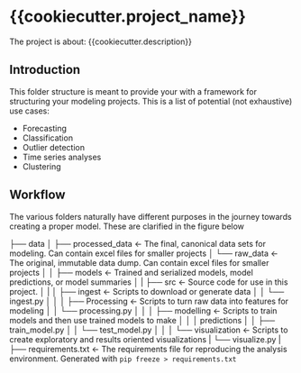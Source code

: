 # {{cookiecutter.project_name}}

The project is about:
{{cookiecutter.description}}

## Introduction

This folder structure is meant to provide your with a framework for structuring your modeling projects. 
This is a list of potential (not exhaustive) use cases:

* Forecasting
* Classification
* Outlier detection
* Time series analyses
* Clustering

## Workflow

The various folders naturally have different purposes in the journey towards creating a proper model.
These are clarified in the figure below

├── data
│   ├── processed_data      <- The final, canonical data sets for modeling. Can contain excel files for smaller projects
│   └── raw_data            <- The original, immutable data dump. Can contain excel files for smaller projects
│
│
├── models             <- Trained and serialized models, model predictions, or model summaries
│
|
├── src                <- Source code for use in this project.
│   |
│   ├── ingest           <- Scripts to download or generate data
│   │   └── ingest.py
│   │
│   ├── Processing       <- Scripts to turn raw data into features for modeling
│   │   └── processing.py
│   │
│   ├── modelling         <- Scripts to train models and then use trained models to make
│   │   │                 predictions
│   │   ├── train_model.py
│   │   └── test_model.py
│   │
│   └── visualization  <- Scripts to create exploratory and results oriented visualizations
|    └── visualize.py
|
├── requirements.txt   <- The requirements file for reproducing the analysis environment. Generated with `pip freeze > requirements.txt`
